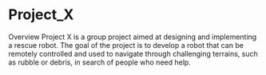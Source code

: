 # Project_X

Overview
Project X is a group project aimed at designing and implementing a rescue robot. 
The goal of the project is to develop a robot that can be remotely controlled and 
used to navigate through challenging terrains, such as rubble or debris, in search of people who need help.

